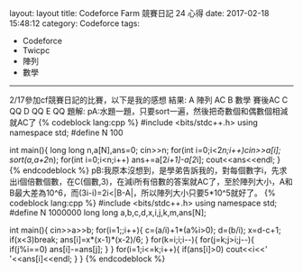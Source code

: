 layout: layout
title: Codeforce Farm 競賽日記 24 心得
date: 2017-02-18 15:48:12
category: Codeforce
tags: 
- Codeforce
- Twicpc
- 陣列
- 數學
---
2/17參加cf競賽日記的比賽，以下是我的感想
結果:
A 陣列 AC
B 數學 賽後AC
C QQ
D QQ
E QQ
題解:
pA:水題一題，只要sort一遍，然後把奇數個和偶數個相減就AC了
{% codeblock lang:cpp %}
#include <bits/stdc++.h>
using namespace std;
#define N 100

int main(){
	long long n,a[N],ans=0;
	cin>>n;
	for(int i=0;i<2*n;i++)cin>>a[i];
	sort(a,a+2*n);
	for(int i=0;i<n;i++)
		ans+=a[2*i+1]-a[2*i];
	cout<<ans<<endl;
}
{% endcodeblock %}
pB:我原本沒想到，是學弟告訴我的，對每個數字i，先求出i個倍數個數，在C(個數,3)，在減i所有倍數的答案就AC了，至於陣列大小，A和B最大差為10^6，而(3i-i)=2i<|B-A|，所以陣列大小只要5*10^5就好了。
{% codeblock lang:cpp %}
#include <bits/stdc++.h>
using namespace std;
#define N 1000000
long long a,b,c,d,x,i,j,k,m,ans[N];

int main(){
	cin>>a>>b;
	for(i=1;;i++){
		c=(a/i)+1*(a%i>0);
		d=(b/i);
		x=d-c+1;
		if(x<3)break;
		ans[i]=x*(x-1)*(x-2)/6;
		}
	for(k=i;i;i--){
		for(j=k;j>i;j--){
			if(j%i==0)
				ans[i]-=ans[j];
		}
	}
	for(i=1;i<=k;i++){
		if(ans[i]>0)
			cout<<i<<' '<<ans[i]<<endl;
	}
}
{% endcodeblock %}